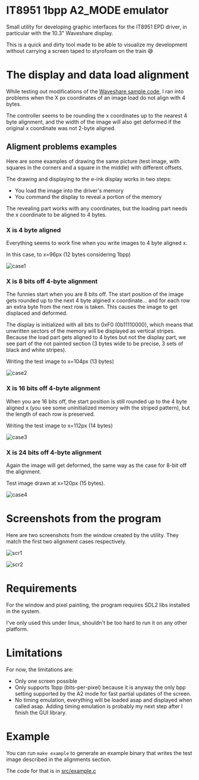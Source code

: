 # IT8951 1bpp A2_MODE emulator

Small utility for developing graphic interfaces for the IT8951 EPD driver, in particular with the 10.3" Waveshare display.

This is a quick and dirty tool made to be able to visualize
my development without carrying a screen taped to styrofoam on the train 😅

# The display and data load alignment

While testing out modifications of the [Waveshare sample code](https://github.com/waveshare/IT8951-ePaper/tree/master/Raspberry/), I ran into problems when the X px coordinates of an image load do not align with 4 bytes.

The controller seems to be rounding the x coordinates up to the nearest 4 byte alignment, and the width of the image will also get deformed if the original x coordinate was not 2-byte aligned.

## Aligment problems examples
Here are some examples of drawing the same picture (test image, with squares in the corners and a square in the middle) with different offsets.

The drawing and displaying to the e-ink display works in two steps:
  - You load the image into the driver's memory
  - You command the display to reveal a portion of the memory

The revealing part works with any coordinates, but the loading part needs the x
coordinate to be aligned to 4 bytes.


### X is 4 byte aligned

Everything seems to work fine when you write images to 4 byte aligned x.

In this case, to x=96px (12 bytes considering 1bpp)

![case1](img/1.jpg)

### X is 8 bits off 4-byte alignment

The funnies start when you are 8 bits off. The start position of the
image gets rounded up to the next 4 byte algined x coordinate... and for
each row an extra byte from the next row is taken. This causes the image to
get displaced and deformed.

The display is initialized with all bits to 0xF0 (0b11110000), which means that unwritten sectors of the memory will be displayed as vertical stripes. Because the
load part gets aligned to 4 bytes but not the display part, we see part of the not painted section (3 bytes wide to be precise, 3 sets of black and white stripes).

Writing the test image to x=104px (13 bytes)

![case2](img/2.jpg)


### X is 16 bits off 4-byte alignment

When you are 16 bits off, the start position is still rounded up to the 4 byte aligned x (you see some uninitialized memory with the striped pattern), but the length of each row is preserved.

Writing the test image to x=112px (14 bytes)

![case3](img/3.jpg)


### X is 24 bits off 4-byte alignment

Again the image will get deformed, the same way as the case for 8-bit off the alignment.

Test image drawn at x=120px (15 bytes).

![case4](img/4.jpg)


# Screenshots from the program

Here are two screenshots from the window created by the utility. They match the first two alignment cases respectively.

![scr1](img/screenshot1.png)

![scr2](img/screenshot2.png)

# Requirements

For the window and pixel painting, the program requires SDL2 libs installed in the system.

I've only used this under linux, shouldn't be too hard to run it on any other platform.

# Limitations

For now, the limitations are:

  - Only one screen possible
  - Only supports 1bpp (bits-per-pixel) because it is anyway the only bpp setting
supported by the A2 mode for fast partial updates of the screen.
  - No timing emulation, everything will be loaded asap and displayed when called asap. Adding timing emulation is probably my next step after I finish the GUI library.

# Example

You can run `make example` to generate an example binary that writes the test image described in the alignments section.

The code for that is in [src/example.c](src/example.c)